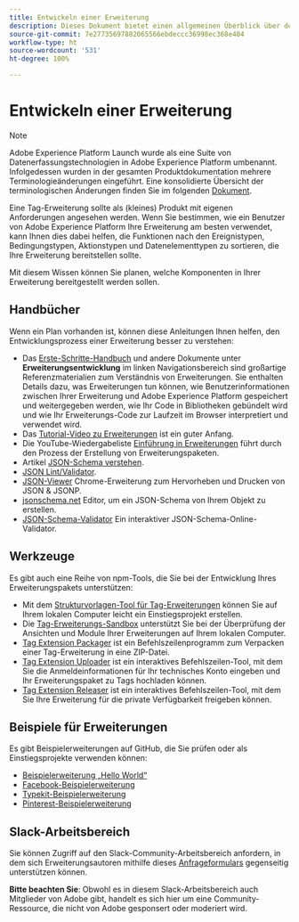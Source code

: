 ```yaml
---
title: Entwickeln einer Erweiterung
description: Dieses Dokument bietet einen allgemeinen Überblick über den Entwicklungsprozess von Tag-Erweiterungen mit Links zu weiterführender Dokumentation für detailliertere Prozesse.
source-git-commit: 7e27735697882065566ebdeccc36998ec368e404
workflow-type: ht
source-wordcount: '531'
ht-degree: 100%

---
```


# Entwickeln einer Erweiterung

>[!NOTE]
>
>Adobe Experience Platform Launch wurde als eine Suite von Datenerfassungstechnologien in Adobe Experience Platform umbenannt. Infolgedessen wurden in der gesamten Produktdokumentation mehrere Terminologieänderungen eingeführt. Eine konsolidierte Übersicht der terminologischen Änderungen finden Sie im folgenden [Dokument](../../term-updates.md).

Eine Tag-Erweiterung sollte als (kleines) Produkt mit eigenen Anforderungen angesehen werden. Wenn Sie bestimmen, wie ein Benutzer von Adobe Experience Platform Ihre Erweiterung am besten verwendet, kann Ihnen dies dabei helfen, die Funktionen nach den Ereignistypen, Bedingungstypen, Aktionstypen und Datenelementtypen zu sortieren, die Ihre Erweiterung bereitstellen sollte.

Mit diesem Wissen können Sie planen, welche Komponenten in Ihrer Erweiterung bereitgestellt werden sollen.

## Handbücher

Wenn ein Plan vorhanden ist, können diese Anleitungen Ihnen helfen, den Entwicklungsprozess einer Erweiterung besser zu verstehen:

* Das [Erste-Schritte-Handbuch](../getting-started.md) und andere Dokumente unter **Erweiterungsentwicklung** im linken Navigationsbereich sind großartige Referenzmaterialien zum Verständnis von Erweiterungen. Sie enthalten Details dazu, was Erweiterungen tun können, wie Benutzerinformationen zwischen Ihrer Erweiterung und Adobe Experience Platform gespeichert und weitergegeben werden, wie Ihr Code in Bibliotheken gebündelt wird und wie Ihr Erweiterungs-Code zur Laufzeit im Browser interpretiert und verwendet wird.
* Das [Tutorial-Video zu Erweiterungen](https://youtu.be/rxjtC9o4rl0) ist ein guter Anfang.
* Die YouTube-Wiedergabeliste [Einführung in Erweiterungen](https://www.youtube.com/playlist?list=PLOdw8u2F8CIgynzKrPEwCPuDxzHW1WP5m) führt durch den Prozess der Erstellung von Erweiterungspaketen.
* Artikel [JSON-Schema verstehen](https://spacetelescope.github.io/understanding-json-schema/index.html#).
* [JSON Lint/Validator](http://jsonlint.com/).
* [JSON-Viewer](https://chrome.google.com/webstore/detail/json-viewer/gbmdgpbipfallnflgajpaliibnhdgobh) Chrome-Erweiterung zum Hervorheben und Drucken von JSON &amp; JSONP.
* [jsonschema.net](https://jsonschema.net/#/editor) Editor, um ein JSON-Schema von Ihrem Objekt zu erstellen.
* [JSON-Schema-Validator](http://www.jsonschemavalidator.net/) Ein interaktiver JSON-Schema-Online-Validator.

## Werkzeuge

Es gibt auch eine Reihe von npm-Tools, die Sie bei der Entwicklung Ihres Erweiterungspakets unterstützen:

* Mit dem [Strukturvorlagen-Tool für Tag-Erweiterungen](https://www.npmjs.com/package/@adobe/reactor-scaffold) können Sie auf Ihrem lokalen Computer leicht ein Einstiegsprojekt erstellen.
* Die [Tag-Erweiterungs-Sandbox](https://www.npmjs.com/package/@adobe/reactor-sandbox) unterstützt Sie bei der Überprüfung der Ansichten und Module Ihrer Erweiterungen auf Ihrem lokalen Computer.
* [Tag Extension Packager](https://www.npmjs.com/package/@adobe/reactor-packager) ist ein Befehlszeilenprogramm zum Verpacken einer Tag-Erweiterung in eine ZIP-Datei.
* [Tag Extension Uploader](https://www.npmjs.com/package/@adobe/reactor-uploader) ist ein interaktives Befehlszeilen-Tool, mit dem Sie die Anmeldeinformationen für Ihr technisches Konto eingeben und Ihr Erweiterungspaket zu Tags hochladen können.
* [Tag Extension Releaser](https://www.npmjs.com/package/@adobe/reactor-releaser) ist ein interaktives Befehlszeilen-Tool, mit dem Sie Ihre Erweiterung für die private Verfügbarkeit freigeben können.

## Beispiele für Erweiterungen

Es gibt Beispielerweiterungen auf GitHub, die Sie prüfen oder als Einstiegsprojekte verwenden können:

* [Beispielerweiterung „Hello World“](https://github.com/adobe/reactor-helloworld-extension)
* [Facebook-Beispielerweiterung](https://github.com/Adobe-Marketing-Cloud-Activation/extension-facebookpixel)
* [Typekit-Beispielerweiterung](https://github.com/jeffchasin/extension-typekit)
* [Pinterest-Beispielerweiterung](https://github.com/jeffchasin/extension-pinterest)

## Slack-Arbeitsbereich

Sie können Zugriff auf den Slack-Community-Arbeitsbereich anfordern, in dem sich Erweiterungsautoren mithilfe dieses [Anfrageformulars](http://join.launchdevelopers.chat) gegenseitig unterstützen können.

**Bitte beachten Sie**: Obwohl es in diesem Slack-Arbeitsbereich auch Mitglieder von Adobe gibt, handelt es sich hier um eine Community-Ressource, die nicht von Adobe gesponsert oder moderiert wird.
